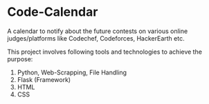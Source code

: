 # Code-Calendar
A calendar to notify about the future contests on various online judges/platforms like Codechef, Codeforces, HackerEarth etc.

This project involves following tools and technologies to achieve the purpose:
1. Python, Web-Scrapping, File Handling
2. Flask (Framework)
3. HTML
4. CSS


